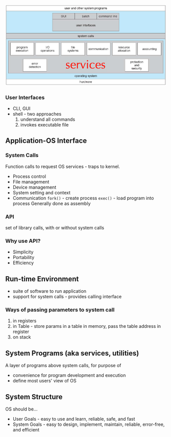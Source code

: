 ![](./assets/os-structure-overview.png)

### User Interfaces
- CLI, GUI
- shell - two approaches
	1. understand all commands
	2. invokes executable file

## Application-OS Interface
### System Calls
Function calls to request OS services - traps to kernel.
- Process control
- File management
- Device management
- System setting and context
- Communication
`fork()` - create process
`exec()` - load program into process
Generally done as assembly

### API
set of library calls, with or without system calls
### Why use API?
- Simplicity
- Portability
- Efficiency
## Run-time Environment
- suite of software to run application
- support for system calls - provides calling interface

### Ways of passing parameters to system call
1. in registers
2. in Table - store params in a table in memory, pass the table address in register
3.  on stack

## System Programs (aka services, utilities)
A layer of programs above system calls, for purpose of
- convenience for program development and execution
- define most users' view of OS

## System Structure
OS should be...
- User Goals - easy to use and learn, reliable, safe, and fast
- System Goals - easy to design, implement, maintain, reliable, error-free, and efficient

